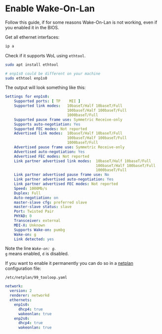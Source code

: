 # Enable Wake-On-Lan

Follow this guide, if for some reasons Wake-On-Lan is not working, even if you 
enabled it in the BIOS.

Get all ethernet interfaces:

```bash
ip a 
```

Check if it supports WoL using `ethtool`.

```bash
sudo apt install ethtool

# enp1s0 could be different on your machine
sudo ethtool enp1s0
```

The output will look something like this:

```yaml
Settings for enp1s0:
	Supported ports: [ TP	 MII ]
	Supported link modes:   10baseT/Half 10baseT/Full
	                        100baseT/Half 100baseT/Full
	                        1000baseT/Full
	Supported pause frame use: Symmetric Receive-only
	Supports auto-negotiation: Yes
	Supported FEC modes: Not reported
	Advertised link modes:  10baseT/Half 10baseT/Full
	                        100baseT/Half 100baseT/Full
	                        1000baseT/Full
	Advertised pause frame use: Symmetric Receive-only
	Advertised auto-negotiation: Yes
	Advertised FEC modes: Not reported
	Link partner advertised link modes:  10baseT/Half 10baseT/Full
	                                     100baseT/Half 100baseT/Full
	                                     1000baseT/Full
	Link partner advertised pause frame use: No
	Link partner advertised auto-negotiation: Yes
	Link partner advertised FEC modes: Not reported
	Speed: 1000Mb/s
	Duplex: Full
	Auto-negotiation: on
	master-slave cfg: preferred slave
	master-slave status: slave
	Port: Twisted Pair
	PHYAD: 0
	Transceiver: external
	MDI-X: Unknown
	Supports Wake-on: pumbg
	Wake-on: g
	Link detected: yes
```

Note the line *`Wake-on: g`*.  
`g` means enabled, `d` is disabled.

If you want to enable it permanently you can do so in a [netplan](https://netplan.io/) configuration file:

`/etc/netplan/99_tooloop.yaml`

```yaml
network:
  version: 2
  renderer: networkd
  ethernets:
    enp1s0:
      dhcp4: true
      wakeonlan: true
    enp2s0:
      dhcp4: true
      wakeonlan: true
```